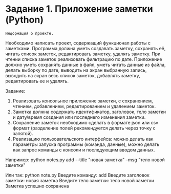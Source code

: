 # Задание 1. Приложение заметки (Python)

    Информация о проекте.
Необходимо написать проект, содержащий функционал работы с заметками.
Программа должна уметь создавать заметку, сохранять её, читать список заметок, редактировать заметку, удалять заметку.
    При чтении списка заметок реализовать фильтрацию по дате.
Приложение должно уметь сохранять данные в файл, уметь читать данные из файла, делать выборку по дате, выводить на экран выбранную запись, выводить на экран весь список заметок, добавлять заметку, редактировать ее и удалять.

 Задание:

 1. Реализовать консольное приложение заметки, с сохранением, чтением, добавлением, редактированием и удалением заметок.
 2. Заметка должна содержать идентификатор, заголовок, тело заметки и дату/время создания или последнего изменения заметки.
 3. Сохранение заметок необходимо сделать в формате json или csv формат (разделение полей рекомендуется делать через точку с запятой).
 4. Реализацию пользовательского интерфейса: можно делать как параметры запуска программы (команда, данные), можно делать как запрос команды с консоли и последующим вводом данных.

 Например:
python notes.py add --title "новая заметка" –msg "тело новой заметки"

Или так:
 python note.py
 Введите команду: add
 Введите заголовок заметки: новая заметка
 Введите тело заметки: тело новой заметки
 Заметка успешно сохранена
